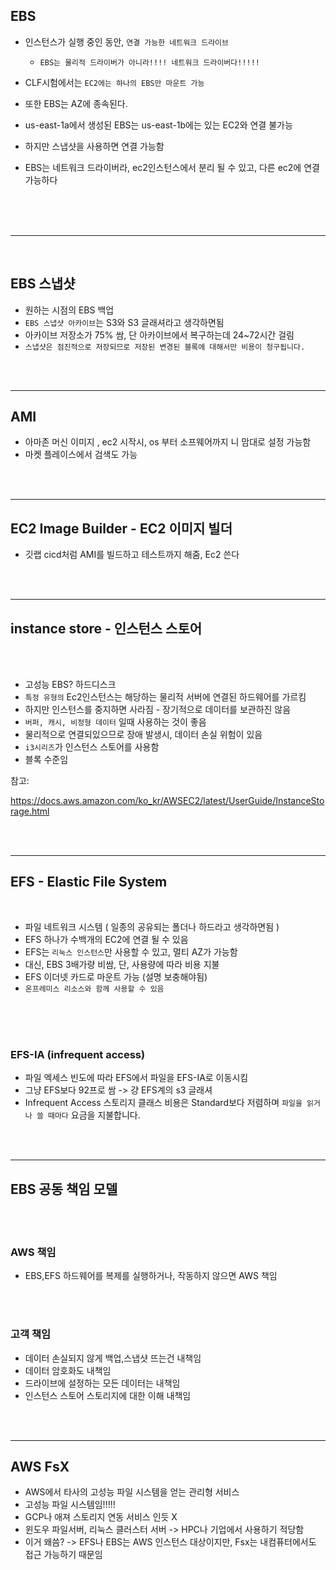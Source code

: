 
## EBS

- 인스턴스가 실행 중인 동안, `연결 가능한 네트워크 드라이브`
  - `EBS는 물리적 드라이버가 아니라!!!! 네트워크 드라이버다!!!!!`






- CLF시험에서는 `EC2에는 하나의 EBS만 마운트 가능`
- 또한 EBS는 AZ에 종속된다.
- us-east-1a에서 생성된 EBS는 us-east-1b에는 있는 EC2와 연결 불가능
- 하지만 스냅샷을 사용하면 연결 가능함

- EBS는 네트워크 드라이버라, ec2인스턴스에서 분리 될 수 있고, 다른 ec2에 연결 가능하다

<br>
<br>
<br>

------------

<br>

## EBS 스냅샷
- 원하는 시점의 EBS 백업
- `EBS 스냅샷 아카이브`는 S3와 S3 글래셔라고 생각하면됨
- 아카이브 저장소가 75% 쌈, 단 아카이브에서 복구하는데 24~72시간 걸림 
- `스냅샷은 점진적으로 저장되므로 저장된 변경된 블록에 대해서만 비용이 청구됩니다.`

<br>
<br>

--------

## AMI 
- 아마존 머신 이미지 , ec2 시작시, os 부터 소프웨어까지 니 맘대로 설정 가능함
- 마켓 플레이스에서 검색도 가능

<br>
<br>

-------------
## EC2 Image Builder - EC2 이미지 빌더

- 깃랩 cicd처럼 AMI를 빌드하고 테스트까지 해줌, Ec2 쓴다

<br>
<br>


-------------

## instance store - 인스턴스 스토어
<br>
<br>

- 고성능 EBS? 하드디스크
- `특정 유형의` Ec2인스턴스는 해당하는 물리적 서버에 연결된 하드웨어를 가르킴
- 하지만 인스턴스를 중지하면 사라짐 - 장기적으로 데이터를 보관하진 않음
- `버퍼, 캐시, 비정형 데이터` 일때 사용하는 것이 좋음
- 물리적으로 연결되있으므로 장애 발생시, 데이터 손실 위험이 있음
- `i3시리즈`가 인스턴스 스토어를 사용함
- 블록 수준임


참고:
      
https://docs.aws.amazon.com/ko_kr/AWSEC2/latest/UserGuide/InstanceStorage.html

<br>
<br>

-----------------------
## EFS - Elastic File System

<br>

- 파일 네트워크 시스템 ( 일종의 공유되는 폴더나 하드라고 생각하면됨 )
- EFS 하나가 수백개의 EC2에 연결 될 수 있음
- EFS는 `리눅스 인스턴스`만 사용할 수 있고, 멀티 AZ가 가능함
- 대신, EBS 3배가량 비쌈, 단, 사용량에 따라 비용 지불
- EFS 이더넷 카드로 마운트 가능 (설명 보충해야됨)
- `온프레미스 리소스와 함께 사용할 수 있음`

<br><br><br>

### EFS-IA (infrequent access)
- 파일 엑세스 빈도에 따라 EFS에서 파일을 EFS-IA로 이동시킴
- 그냥 EFS보다 92프로 쌈 -> 걍 EFS계의 s3 글래셔
- Infrequent Access 스토리지 클래스 비용은 Standard보다 저렴하며 `파일을 읽거나 쓸 때마다` 요금을 지불합니다.

<br><br>

--------------------

## EBS 공동 책임 모델

<br><br>

### AWS 책임
- EBS,EFS 하드웨어를 복제를 실행하거나, 작동하지 않으면 AWS 책임

<br><br>

### 고객 책임
- 데이터 손실되지 않게 백업,스냅샷 뜨는건 내책임
- 데이터 암호화도 내책임
- 드라이브에 설정하는 모든 데이터는 내책임
- 인스턴스 스토어 스토리지에 대한 이해 내책임

<br>
<br>

---------------------

## AWS FsX
- AWS에서 타사의 고성능 파일 시스템을 얻는 관리형 서비스
- 고성능 파일 시스템임!!!!!
- GCP나 애져 스토리지 연동 서비스 인듯 X
- 윈도우 파일서버, 리눅스 클러스터 서버 -> HPC나 기업에서 사용하기 적당함
- 이거 왜씀? -> EFS나 EBS는 AWS 인스턴스 대상이지만, Fsx는 내컴퓨터에서도 접근 가능하기 때문임

